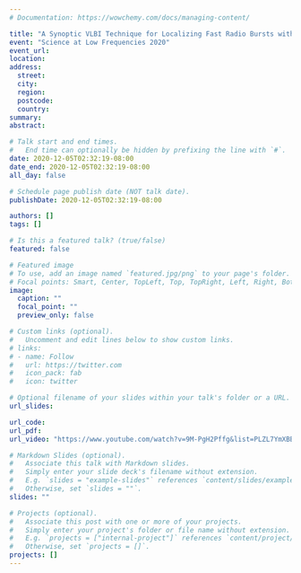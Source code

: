 ```yaml
---
# Documentation: https://wowchemy.com/docs/managing-content/

title: "A Synoptic VLBI Technique for Localizing Fast Radio Bursts with CHIME/FRB"
event: "Science at Low Frequencies 2020"
event_url:
location:
address:
  street:
  city:
  region:
  postcode:
  country:
summary:
abstract:

# Talk start and end times.
#   End time can optionally be hidden by prefixing the line with `#`.
date: 2020-12-05T02:32:19-08:00
date_end: 2020-12-05T02:32:19-08:00
all_day: false

# Schedule page publish date (NOT talk date).
publishDate: 2020-12-05T02:32:19-08:00

authors: []
tags: []

# Is this a featured talk? (true/false)
featured: false

# Featured image
# To use, add an image named `featured.jpg/png` to your page's folder. 
# Focal points: Smart, Center, TopLeft, Top, TopRight, Left, Right, BottomLeft, Bottom, BottomRight.
image:
  caption: ""
  focal_point: ""
  preview_only: false

# Custom links (optional).
#   Uncomment and edit lines below to show custom links.
# links:
# - name: Follow
#   url: https://twitter.com
#   icon_pack: fab
#   icon: twitter

# Optional filename of your slides within your talk's folder or a URL.
url_slides: 

url_code:
url_pdf:
url_video: "https://www.youtube.com/watch?v=9M-PgH2Pffg&list=PLZL7YmXBBHPCY83qs0EOlMn1feMX-xcPy&index=15"

# Markdown Slides (optional).
#   Associate this talk with Markdown slides.
#   Simply enter your slide deck's filename without extension.
#   E.g. `slides = "example-slides"` references `content/slides/example-slides.md`.
#   Otherwise, set `slides = ""`.
slides: ""

# Projects (optional).
#   Associate this post with one or more of your projects.
#   Simply enter your project's folder or file name without extension.
#   E.g. `projects = ["internal-project"]` references `content/project/deep-learning/index.md`.
#   Otherwise, set `projects = []`.
projects: []
---
```

